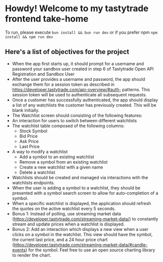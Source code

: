 # Howdy! Welcome to my tastytrade frontend take-home

To run, please execute
`bun install && bun run dev`
or if you prefer npm
`npm install && npm run dev`

## Here's a list of objectives for the project

- When the app first starts up, it should prompt for a username and password your
  sandbox user created in step 6 of Tastytrade Open API Registration and Sandbox User
- After the user provides a username and password, the app should exchange them for a
  session token as described in https://developer.tastytrade.com/api-overview/#auth-
  patterns. This session token will be used to authenticate all subsequent requests.
- Once a customer has successfully authenticated, the app should display a list of any
  watchlists the customer has previously created. This will be blank initially.
- The Watchlist screen should consisting of the following features:
- An interaction for users to switch between different watchlists
- The watchlist table composed of the following columns:
  - Stock Symbol
  - Bid Price
  - Ask Price
  - Last Price
- A way to modify a watchlist
  - Add a symbol to an existing watchlist
  - Remove a symbol from an existing watchlist
  - Create a new watchlist with a given name
  - Delete a watchlist
- Watchlists should be created and managed via interactions with the watchlists
  endpoints.
- When the user is adding a symbol to a watchlist, they should be presented with a
  symbol search screen to allow for auto-completion of a symbol.
- When a specific watchlist is displayed, the application should refresh the quotes on the
  active watchlist every 5 seconds.
- Bonus 1: Instead of polling, use streaming market data
  (https://developer.tastytrade.com/streaming-market-data/) to constantly stream and
  update prices when a watchlist is displayed.
- Bonus 2: Add an interaction which displays a new view when a user clicks on a symbol in
  the watchlist. This view should have the symbol, the current last price, and a 24 hour
  price chart (https://developer.tastytrade.com/streaming-market-data/#candle-events)
  for the symbol. Feel free to use an open source charting library to render the chart.
